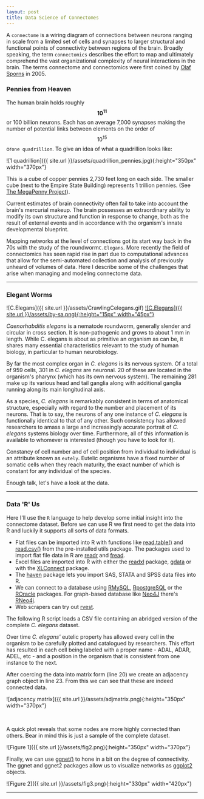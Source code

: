 ```yaml
---
layout: post
title: Data Science of Connectomes
---
```


A `connectome` is a wiring diagram of connections between neurons ranging in scale from a limited set of cells and synapses to larger structural and functional points of connectivity between regions of the brain. Broadly speaking, the term `connectomics` describes the effort to map and ultimately comprehend the vast organizational complexity of neural interactions in the brain. The terms connectome and connectomics were first coined by [Olaf Sporns](https://en.wikipedia.org/wiki/Olaf_Sporns) in 2005.

### Pennies from Heaven

The human brain holds roughly <strong>$${10^{11}}$$</strong> or 100 billion neurons. Each has on average 7,000 synapses making the number of potential links between elements on the order of $${10^{15}}$$ or`one quadrillion`. To give an idea of what a quadrillion looks like:

![1 quadrillion]({{ site.url }}/assets/quadrillion_pennies.jpg){:height="350px" width="370px"}

This is a cube of copper pennies 2,730 feet long on each side. The smaller cube (next to the Empire State Building) represents 1 trillion pennies. (See [The MegaPenny Project](http://www.kokogiak.com/megapenny/default.asp)). 

Current estimates of brain connectivity often fail to take into account the brain's mercurial makeup. The brain possesses an extraordinary ability to modify its own structure and function in response to change, both as the result of external events and in accordance with the organism's innate developmental blueprint. 

Mapping networks at the level of connections got its start way back in the 70s with the study of the roundworm`C.Elegans`. More recently the field of connectomics has seen rapid rise in part due to computational advances that allow for the semi-automated collection and analysis of previously unheard of volumes of data. Here I describe some of the challenges that arise when managing and modeling connectome data.

---

### Elegant Worms 

![C.Elegans]({{ site.url }}/assets/CrawlingCelegans.gif) [![C.Elegans]({{ site.url }}/assets/by-sa.png){:height="15px" width="45px"}](http://labs.bio.unc.edu/Goldstein/movies.html)

_Caenorhabditis elegans_ is a nematode roundworm, generally slender and circular in cross section. It is non-pathogenic and grows to about 1 mm in length. While C. elegans is about as primitive an organism as can be, it shares many essential characteristics relevant to the study of human biology, in particular to human neurobiology.

By far the most complex organ in _C. elegans_ is its nervous system. Of a total of 959 cells, 301 in _C. elegans_ are neuronal. 20 of these are located in the organism's pharynx (which has its own nervous system). The remaining 281 make up its various head and tail ganglia along with additional ganglia running along its main longitudinal axis.

As a species, _C. elegans_ is remarkably consistent in terms of anatomical structure, especially with regard to the number and placement of its neurons. That is to say, the neurons of any one instance of _C. elegans_ is functionally identical to that of any other. Such consistency has allowed researchers to amass a large and increasingly accurate portrait of _C. elegans_ systems biology over time. Furthermore, all of this information is available to whomever is interested  (though you have to look for it).

Constancy of cell number and of cell position from individual to individual is an attribute known as `eutely`. Eutelic organisms have a fixed number of somatic cells when they reach maturity, the exact number of which is constant for any individual of the species. 

Enough talk, let's have a look at the data. 

---

### Data 'R' Us

Here I'll use the `R` language to help develop some initial insight into the connectome dataset. Before we can use R we first need to get the data into R and luckily it supports all sorts of data formats. 

+ Flat files can be imported into R with functions like [read.table()](http://www.rdocumentation.org/packages/utils/functions/read.table) and [read.csv()](http://www.rdocumentation.org/packages/utils/functions/read.table) from the pre-installed utils package. The packages used to import flat file data in R are [readr](https://cran.r-project.org/web/packages/readr/index.html) and [fread](http://www.rdocumentation.org/packages/data.table/functions/fread).
+ Excel files are imported into R with either the [readxl](https://github.com/hadley/readxl) package, [gdata](https://cran.r-project.org/web/packages/gdata/) or with the [XLConnect](https://cran.r-project.org/web/packages/XLConnect/) package. 
+ The [haven](https://github.com/hadley/haven) package lets you import SAS, STATA and SPSS data files into R. 
+ We can connect to a database using [RMySQL](https://cran.r-project.org/web/packages/RMySQL/), [RpostgreSQL](https://cran.r-project.org/web/packages/RPostgreSQL) or the [ROracle](https://cran.r-project.org/web/packages/ROracle/index.html) packages. For graph-based database like [Neo4J](https://neo4j.com/top-ten-reasons/) there's [RNeo4j](https://github.com/nicolewhite/RNeo4j).
+ Web scrapers can try out [rvest](https://cran.r-project.org/web/packages/rvest/).

The following R script loads a CSV file containing an abridged version of the complete _C. elegans_ dataset. 

<script src="https://gist.github.com/geraldmc/066d2e78cca5816d34f9d22db6730529.js"></script>

Over time _C. elegans'_ eutelic property has allowed every cell in the organism to be carefully plotted and catalogued by researchers. This effort has resulted in each cell being labeled with a proper name - ADAL, ADAR, ADEL, etc - and a position in the organism that is consistent from one instance to the next.

After coercing the data into matrix form (line 20) we create an adjacency graph object in line 23. From this we can see that these are indeed connected data.  

![adjacency matrix]({{ site.url }}/assets/adjmatrix.png){:height="350px" width="370px"}

<br>

A quick plot reveals that some nodes are more highly connected than others. Bear in mind this is just a sample of the complete dataset.

![Figure 1]({{ site.url }}/assets/fig2.png){:height="350px" width="370px"}

Finally, we can use [ggnet()](https://github.com/briatte/ggnet) to hone in a bit on the degree of connectivity. The ggnet and ggnet2 packages allow us to visualize networks as [ggplot2](https://cran.r-project.org/web/packages/ggplot2/index.html) objects.

![Figure 2]({{ site.url }}/assets/fig3.png){:height="330px" width="420px"}


---

<!-- <pre>
       src   dest category  weight
0     ADAL   ADEL       EJ       1
1     ADAL   ADFL       EJ       1
2     ADAL   AVDR       EJ       2
3     ADAL   PVQL       EJ       1
4     ADAL   AIAL       Sp       1
5     ADAL   AIBL        R       1
6     ADAL   AIBR       Rp       2

</pre>

-->
